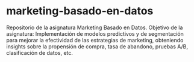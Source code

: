 # marketing-basado-en-datos
Repositorio de la asignatura Marketing Basado en Datos. Objetivo de la asignatura: Implementación de modelos predictivos y de segmentación para mejorar la efectividad de las estrategias de marketing, obteniendo insights sobre la propensión de compra, tasa de abandono, pruebas A/B, clasificación de datos, etc.
